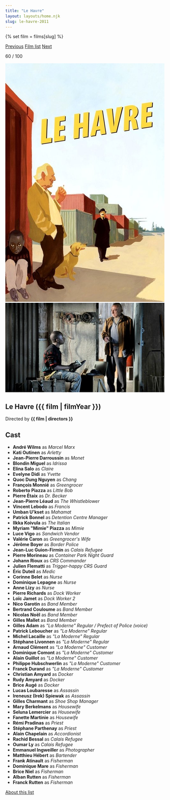 ```yaml
---
title: "Le Havre"
layout: layouts/home.njk
slug: le-havre-2011
---
```


{% set film = films[slug] %}

<nav class="films">
  <a class="prev" href="../tomboy-2011">Previous</a>
  <a href="../">Film list</a>
  <a class="next" href="../all-is-lost-2013">Next</a>
</nav>

<p>60 / 100</p>

<article class="film">
  <div class="backdrop-and-poster">
    <img class="poster" src="../films/posters/le-havre-2011.jpg" alt="">
    <img class="backdrop" src="../films/backdrops/le-havre-2011.jpg" alt="">
  </div>

  <h1>Le Havre ({{ film | filmYear }})</h1>

  

  <p class="director">
    Directed by <strong>{{ film | directors }}</strong>
  </p>


  <h2>
    Cast
  </h2>
  <ul>
            <li><strong>André Wilms</strong> as <em>Marcel Marx</em></li>
        <li><strong>Kati Outinen</strong> as <em>Arletty</em></li>
        <li><strong>Jean-Pierre Darroussin</strong> as <em>Monet</em></li>
        <li><strong>Blondin Miguel</strong> as <em>Idrissa</em></li>
        <li><strong>Elina Salo</strong> as <em>Claire</em></li>
        <li><strong>Evelyne Didi</strong> as <em>Yvette</em></li>
        <li><strong>Quoc Dung Nguyen</strong> as <em>Chang</em></li>
        <li><strong>François Monnié</strong> as <em>Greengrocer</em></li>
        <li><strong>Roberto Piazza</strong> as <em>Little Bob</em></li>
        <li><strong>Pierre Étaix</strong> as <em>Dr. Becker</em></li>
        <li><strong>Jean-Pierre Léaud</strong> as <em>The Whistleblower</em></li>
        <li><strong>Vincent Lebodo</strong> as <em>Francis</em></li>
        <li><strong>Umban U'kset</strong> as <em>Mahamat</em></li>
        <li><strong>Patrick Bonnel</strong> as <em>Detention Centre Manager</em></li>
        <li><strong>Ilkka Koivula</strong> as <em>The Italian</em></li>
        <li><strong>Myriam "Mimie" Piazza</strong> as <em>Mimie</em></li>
        <li><strong>Luce Vigo</strong> as <em>Sandwich Vendor</em></li>
        <li><strong>Valérie Caron</strong> as <em>Greengrocer's Wife</em></li>
        <li><strong>Jérôme Boyer</strong> as <em>Border Police</em></li>
        <li><strong>Jean-Luc Guion-Firmin</strong> as <em>Calais Refugee</em></li>
        <li><strong>Pierre Morineau</strong> as <em>Container Park Night Guard</em></li>
        <li><strong>Johann Rioux</strong> as <em>CRS Commander</em></li>
        <li><strong>Julien Flematti</strong> as <em>Trigger-happy CRS Guard</em></li>
        <li><strong>Éric Duteil</strong> as <em>Medic</em></li>
        <li><strong>Corinne Belet</strong> as <em>Nurse</em></li>
        <li><strong>Dominique Lepagne</strong> as <em>Nurse</em></li>
        <li><strong>Anne Lizy</strong> as <em>Nurse</em></li>
        <li><strong>Pierre Richards</strong> as <em>Dock Worker</em></li>
        <li><strong>Loïc Jamet</strong> as <em>Dock Worker 2</em></li>
        <li><strong>Nico Garotin</strong> as <em>Band Member</em></li>
        <li><strong>Bertrand Couloume</strong> as <em>Band Member</em></li>
        <li><strong>Nicolas Noël</strong> as <em>Band Member</em></li>
        <li><strong>Gilles Mallet</strong> as <em>Band Member</em></li>
        <li><strong>Gilles Adam</strong> as <em>"La Moderne" Regular / Prefect of Police (voice)</em></li>
        <li><strong>Patrick Leboucher</strong> as <em>"La Moderne" Regular</em></li>
        <li><strong>Michel Lacaille</strong> as <em>"La Moderne" Regular</em></li>
        <li><strong>Stéphane Livonnen</strong> as <em>"La Moderne" Regular</em></li>
        <li><strong>Arnaud Clément</strong> as <em>"La Moderne" Customer</em></li>
        <li><strong>Dominique Comont</strong> as <em>"La Moderne" Customer</em></li>
        <li><strong>Alain Guillot</strong> as <em>"La Moderne" Customer</em></li>
        <li><strong>Philippe Hubschwerlin</strong> as <em>"La Moderne" Customer</em></li>
        <li><strong>Franck Durand</strong> as <em>"La Moderne" Customer</em></li>
        <li><strong>Christian Amyard</strong> as <em>Docker</em></li>
        <li><strong>Rudy Amyard</strong> as <em>Docker</em></li>
        <li><strong>Brice Augé</strong> as <em>Docker</em></li>
        <li><strong>Lucas Loubaresse</strong> as <em>Assassin</em></li>
        <li><strong>Ireneusz (Irek) Spiewak</strong> as <em>Assassin</em></li>
        <li><strong>Gilles Charmant</strong> as <em>Shoe Shop Manager</em></li>
        <li><strong>Mary Berkelmans</strong> as <em>Housewife</em></li>
        <li><strong>Seluna Lemercier</strong> as <em>Housewife</em></li>
        <li><strong>Fanette Martinie</strong> as <em>Housewife</em></li>
        <li><strong>Rémi Pradinas</strong> as <em>Priest</em></li>
        <li><strong>Stéphane Parthenay</strong> as <em>Priest</em></li>
        <li><strong>Alain Chapelain</strong> as <em>Accordionist</em></li>
        <li><strong>Rachid Bessal</strong> as <em>Calais Refugee</em></li>
        <li><strong>Oumar Ly</strong> as <em>Calais Refugee</em></li>
        <li><strong>Emmanuel Ingweiller</strong> as <em>Photographer</em></li>
        <li><strong>Matthieu Hébert</strong> as <em>Bartender</em></li>
        <li><strong>Frank Atinault</strong> as <em>Fisherman</em></li>
        <li><strong>Dominique Mare</strong> as <em>Fisherman</em></li>
        <li><strong>Brice Niel</strong> as <em>Fisherman</em></li>
        <li><strong>Alban Rutten</strong> as <em>Fisherman</em></li>
        <li><strong>Franck Rutten</strong> as <em>Fisherman</em></li>
  </ul>
</article>
<footer>
  <a href="../about">About this list</a>
</footer>
